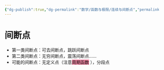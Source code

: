 ```yaml
---
{"dg-publish":true,"dg-permalink":"数学/函数与极限/连续与间断点","permalink":"/数学/函数与极限/连续与间断点/","dgHomeLink":true,"dgPassFrontmatter":false}
---
```



# 间断点
- 第一类间断点：可去间断点，跳跃间断点
- 第二类间断点：无穷间断点，震荡间断点……
- 可能的间断点：无定义点（注意<mark style="background: #FF5582A6;">周期函数</mark> ），分段点
